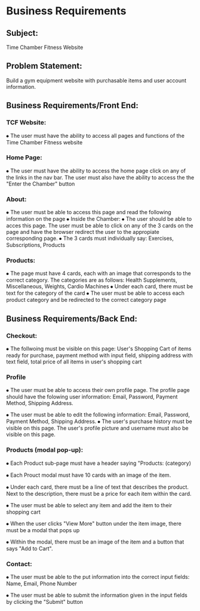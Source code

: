 # Business Requirements

## Subject:
Time Chamber Fitness Website

## Problem Statement:
Build a gym equipment website with purchasable items and user account information. 


## Business Requirements/Front End:

###	TCF Website:
⦁	The user must have the ability to access all pages and functions of the Time Chamber Fitness website

###	Home Page: 
⦁	The user must have the ability to access the home page click on any of the links in the nav bar. The user must also have the ability to access the the "Enter the Chamber" button

###	About:
⦁	The user must be able to access this page and read the following information on the page
⦁	Inside the Chamber: 
⦁	The user should be able to acces this page. The user must be able to click on any of the 3 cards on the page and have the browser redirect the user to the appropiate corresponding page. 
⦁	The 3 cards must individually say: Exercises, Subscriptions, Products

###	Products:
⦁	The page must have 4 cards, each with an image that corresponds to the correct category. The categories are as follows: Health Supplements, Miscellaneous, Weights, Cardio Machines
⦁	Under each card, there must be text for the category of the card
⦁	The user must be able to access each product category and be redirected to the correct category page

## Business Requirements/Back End:

###	Checkout:
⦁	The follwoing must be visible on this page: User's Shopping Cart of items ready for purchase, payment method with input field, shipping address with text field, total price of all items in user's shopping cart

###	Profile

⦁	The user must be able to access their own profile page. The profile page should have the folowing user information: Email, Password, Payment Method, Shipping Address.

⦁	The user must be able to edit the following information: Email, Password, Payment Method, Shipping Address.
⦁	The user's purchase history must be visible on this page. The user's profile picture and username must also be visible on this page.



###	Products (modal pop-up):
⦁	Each Product sub-page must have a header saying "Products: (category)

⦁	Each Prouct modal must have 10 cards with an image of the item.

⦁	Under each card, there must be a line of text that describes the product. Next to the description, there must be a price for each item within the card. 

⦁	The user must be able to select any item and add the item to their shopping cart

⦁	When the user clicks "View More" button under the item image, there must be a modal that pops up

⦁	Within the modal, there must be an image of the item and a button that says "Add to Cart".
 

###	Contact:
⦁	The user must be able to the put information into the correct input fields: Name, Email, Phone Number

⦁	The user must be able to submit the information given in the input fields by clicking the "Submit" button
